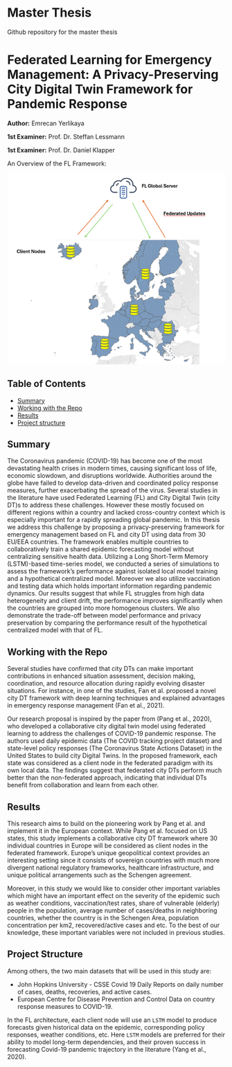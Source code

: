# Master Thesis
Github repository for the master thesis

# Federated Learning for Emergency Management: A Privacy-Preserving City Digital Twin Framework for Pandemic Response

**Author:** Emrecan Yerlikaya

**1st Examiner:** Prof. Dr. Steffan Lessmann

**1st Examiner:** Prof. Dr. Daniel Klapper

An Overview of the FL Framework:

![FL Framework](Figures/FL_arc.png)

## Table of Contents

- [Summary](#Summary)
- [Working with the Repo](#Repo)
- [Results](#Results)
- [Project structure](#structure)

## Summary

The Coronavirus pandemic (COVID-19) has become one of the most devastating health crises in modern times, causing significant loss of life, economic slowdown, and disruptions worldwide. Authorities around the globe have failed to develop data-driven and coordinated policy response measures, further exacerbating the spread of the virus. Several studies in the literature have used Federated Learning (FL) and City Digital Twin (city DT)s to address these challenges. However these mostly focused on different regions within a country and lacked cross-country context which is especially important for a rapidly spreading global pandemic. In this thesis we address this challenge by proposing a privacy-preserving framework for emergency management based on FL and city DT using data from 30 EU/EEA countries. The framework enables multiple countries to collaboratively train a shared epidemic forecasting model without centralizing sensitive health data. Utilizing a Long Short-Term Memory (LSTM)-based time-series model, we conducted a series of simulations to assess the framework’s performance against isolated local model training and a hypothetical centralized model. Moreover we also utilize vaccination and testing data which holds important information regarding pandemic dynamics. Our results suggest that while FL struggles from high data heterogeneity and client drift, the performance improves significantly when the countries are grouped into more homogenous clusters. We also demonstrate the trade-off between model performance and privacy preservation by comparing the performance result of the hypothetical centralized model with that of FL.

## Working with the Repo

Several studies have confirmed that city DTs can make important contributions in enhanced situation assessment, decision making, coordination, and resource allocation during rapidly evolving disaster situations. For instance, in one of the studies, Fan et al. proposed a novel city DT framework with deep learning techniques and explained advantages in emergency response management (Fan et al., 2021).

Our research proposal is inspired by the paper from (Pang et al., 2020), who developed a collaborative city digital twin model using federated learning to address the challenges of COVID-19 pandemic response. The authors used daily epidemic data (The COVID tracking project dataset) and state-level policy responses (The Coronavirus State Actions Dataset) in the United States to build city Digital Twins. In the proposed framework, each state was considered as a client node in the federated paradigm with its own local data. The findings suggest that federated city DTs perform much better than the non-federated approach, indicating that individual DTs benefit from collaboration and learn from each other.

## Results

This research aims to build on the pioneering work by Pang et al. and implement it in the European context. While Pang et al. focused on US states, this study implements a collaborative city DT framework where 30 individual countries in Europe will be considered as client nodes in the federated framework. Europe’s unique geopolitical context provides an interesting setting since it consists of sovereign countries with much more divergent national regulatory frameworks, healthcare infrastructure, and unique political arrangements such as the Schengen agreement.

Moreover, in this study we would like to consider other important variables which might have an important effect on the severity of the epidemic such as weather conditions, vaccination/test rates, share of vulnerable (elderly) people in the population, average number of cases/deaths in neighboring countries, whether the country is in the Schengen Area, population concentration per km2, recovered/active cases and etc. To the best of our knowledge, these important variables were not included in previous studies.

## Project Structure

Among others, the two main datasets that will be used in this study are:

*   John Hopkins University - CSSE Covid 19 Daily Reports on daily number of cases, deaths, recoveries, and active cases.
*   European Centre for Disease Prevention and Control Data on country response measures to COVID-19.

In the FL architecture, each client node will use an `LSTM` model to produce forecasts given historical data on the epidemic, corresponding policy responses, weather conditions, etc. Here `LSTM` models are preferred for their ability to model long-term dependencies, and their proven success in forecasting Covid-19 pandemic trajectory in the literature (Yang et al., 2020).

